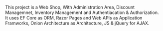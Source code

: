 This project is a Web Shop, With Administration Area, Discount Managemnet, Inventory Management and Authentiacation & Authorization.
It uses EF Core as ORM, Razor Pages and Web APIs as Application Framworks, Onion Architecture as Architecture, JS & jQuery for AJAX.
